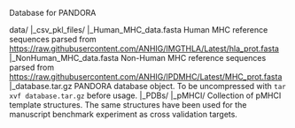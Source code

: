 Database for PANDORA


data/
|_csv_pkl_files/
  |_Human_MHC_data.fasta    Human MHC reference sequences parsed from https://raw.githubusercontent.com/ANHIG/IMGTHLA/Latest/hla_prot.fasta
  |_NonHuman_MHC_data.fasta Non-Human MHC reference sequences parsed from https://raw.githubusercontent.com/ANHIG/IPDMHC/Latest/MHC_prot.fasta
  |_database.tar.gz PANDORA database object. To be uncompressed with ```tar xvf database.tar.gz``` before usage.
|_PDBs/
 |_pMHCI/   Collection of pMHCI template structures. The same structures have been used for the manuscript benchmark experiment as cross validation targets.
